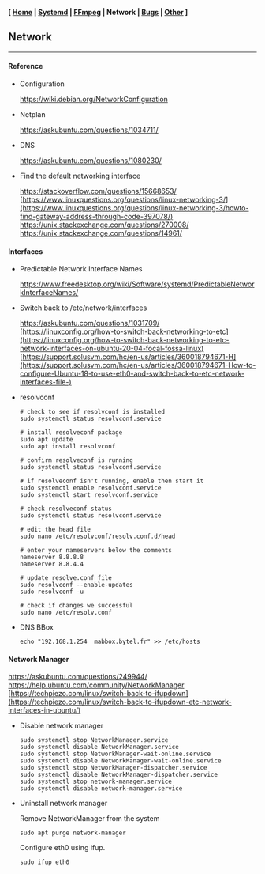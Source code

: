 **[ [Home](00-Home.html) | [Systemd](01-Systemd.html) | [FFmpeg](02-FFmpeg.html) | Network | [Bugs](04-Bugs.html) | [Other](99-Other.html) ]**

## Network

---

#### Reference

* Configuration
    
    https://wiki.debian.org/NetworkConfiguration  

* Netplan
    
    https://askubuntu.com/questions/1034711/  

* DNS
    
    https://askubuntu.com/questions/1080230/  

* Find the default networking interface
    
    https://stackoverflow.com/questions/15668653/  
    [https://www.linuxquestions.org/questions/linux-networking-3/](https://www.linuxquestions.org/questions/linux-networking-3/howto-find-gateway-address-through-code-397078/)  
    https://unix.stackexchange.com/questions/270008/  
    https://unix.stackexchange.com/questions/14961/  




#### Interfaces

* Predictable Network Interface Names
    
    https://www.freedesktop.org/wiki/Software/systemd/PredictableNetworkInterfaceNames/  
    
* Switch back to /etc/network/interfaces
    
    https://askubuntu.com/questions/1031709/  
    [https://linuxconfig.org/how-to-switch-back-networking-to-etc](https://linuxconfig.org/how-to-switch-back-networking-to-etc-network-interfaces-on-ubuntu-20-04-focal-fossa-linux)  
    [https://support.solusvm.com/hc/en-us/articles/360018794671-H](https://support.solusvm.com/hc/en-us/articles/360018794671-How-to-configure-Ubuntu-18-to-use-eth0-and-switch-back-to-etc-network-interfaces-file-)  

* resolvconf

    ```
    # check to see if resolvconf is installed
    sudo systemctl status resolvconf.service

    # install resolveconf package
    sudo apt update
    sudo apt install resolvconf

    # confirm resolveconf is running
    sudo systemctl status resolvconf.service

    # if resolveconf isn't running, enable then start it
    sudo systemctl enable resolvconf.service
    sudo systemctl start resolvconf.service

    # check resolveconf status
    sudo systemctl status resolvconf.service

    # edit the head file
    sudo nano /etc/resolvconf/resolv.conf.d/head

    # enter your nameservers below the comments
    nameserver 8.8.8.8
    nameserver 8.8.4.4

    # update resolve.conf file
    sudo resolvconf --enable-updates
    sudo resolvconf -u

    # check if changes we successful
    sudo nano /etc/resolv.conf
    ```

* DNS BBox 

    ```
    echo "192.168.1.254  mabbox.bytel.fr" >> /etc/hosts
    ```



#### Network Manager

https://askubuntu.com/questions/249944/  
https://help.ubuntu.com/community/NetworkManager  
[https://techpiezo.com/linux/switch-back-to-ifupdown](https://techpiezo.com/linux/switch-back-to-ifupdown-etc-network-interfaces-in-ubuntu/)  

* Disable network manager

    ```
    sudo systemctl stop NetworkManager.service
    sudo systemctl disable NetworkManager.service
    sudo systemctl stop NetworkManager-wait-online.service
    sudo systemctl disable NetworkManager-wait-online.service
    sudo systemctl stop NetworkManager-dispatcher.service
    sudo systemctl disable NetworkManager-dispatcher.service
    sudo systemctl stop network-manager.service
    sudo systemctl disable network-manager.service
    ```

* Uninstall network manager

    Remove NetworkManager from the system

    ```
    sudo apt purge network-manager
    ```

    Configure eth0 using ifup.

    ```
    sudo ifup eth0
    ```


